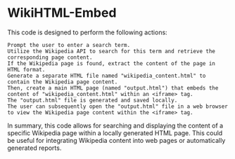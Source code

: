 # WikiHTML-Embed
This code is designed to perform the following actions:

    Prompt the user to enter a search term.
    Utilize the Wikipedia API to search for this term and retrieve the corresponding page content.
    If the Wikipedia page is found, extract the content of the page in HTML format.
    Generate a separate HTML file named "wikipedia_content.html" to contain the Wikipedia page content.
    Then, create a main HTML page (named "output.html") that embeds the content of "wikipedia_content.html" within an <iframe> tag.
    The "output.html" file is generated and saved locally.
    The user can subsequently open the "output.html" file in a web browser to view the Wikipedia page content within the <iframe> tag.

In summary, this code allows for searching and displaying the content of a specific Wikipedia page within a locally generated HTML page. This could be useful for integrating Wikipedia content into web pages or automatically generated reports.

